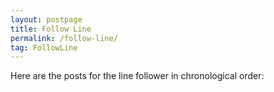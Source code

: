 ```yaml
---
layout: postpage
title: Follow Line
permalink: /follow-line/
tag: FollowLine
---
```


Here are the posts for the line follower in chronological order: